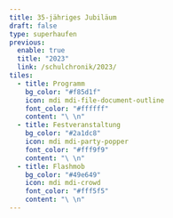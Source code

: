 ```yaml
---
title: 35-jähriges Jubiläum
draft: false
type: superhaufen
previous:
  enable: true
  title: "2023"
  link: /schulchronik/2023/
tiles:
  - title: Programm
    bg_color: "#f85d1f"
    icon: mdi mdi-file-document-outline
    font_color: "#ffffff"
    content: "\ \n"
  - title: Festveranstaltung
    bg_color: "#2a1dc8"
    icon: mdi mdi-party-popper
    font_color: "#fff9f9"
    content: "\ \n"
  - title: Flashmob
    bg_color: "#49e649"
    icon: mdi mdi-crowd
    font_color: "#fff5f5"
    content: "\ \n"
---
```

